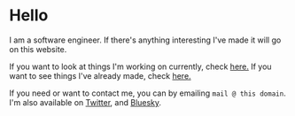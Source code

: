 # Hello 

I am a software engineer. If there's anything interesting I've made it will go on this website.

If you want to look at things I'm working on currently, check [here.](/now)
If you want to see things I've already made, check [here.](/projects)

If you need or want to contact me, you can by emailing `mail @ this domain`. I'm also available on [Twitter](https://twitter.com/enzottic), and [Bluesky](https://bsky.app/profile/enzo.social).


